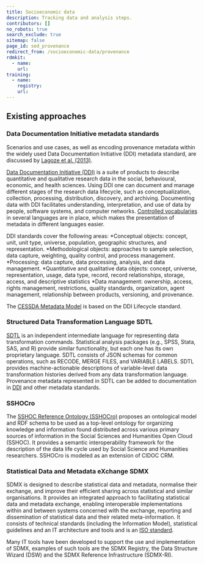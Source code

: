 ```yaml
---
title: Socioeconomic data
description: Tracking data and analysis steps.
contributors: []
no_robots: true
search_exclude: true
sitemap: false
page_id: sed_provenance
redirect_from: /socioeconomic-data/provenance
rdmkit:
  - name:
    url:
training:
  - name:
    registry:
    url:
---
```


## Existing approaches
### Data Documentation Initiative metadata standards
Scenarios and use cases, as well as encoding provenance metadata within the widely used Data Documentation Initiative (DDI) metadata standard, are discussed by [Lagoze et al. (2013)](https://doi.org/10.1007/978-3-319-03437-9_13).   

[Data Documentation Initiative (DDI)](https://ddialliance.org/products/overview-of-current-products) is a suite of products to describe quantitative and qualitative research data in the social, behavioural, economic, and health sciences. Using DDI one can document and manage different stages of the research data lifecycle, such as conceptualization, collection, processing, distribution, discovery, and archiving. Documenting data with DDI facilitates understanding, interpretation, and use of data by people, software systems, and computer networks. [Controlled vocabularies](https://ddialliance.org/controlled-vocabularies) in several languages are in place, which makes the presentation of metadata in different languages easier.

DDI standards cover the following areas:
*Conceptual objects: concept, unit, unit type, universe, population, geographic structures, and representation.
*Methodological objects: approaches to sample selection, data capture, weighting, quality control, and process management.
*Processing: data capture, data processing, analysis, and data management.
*Quantitative and qualitative data objects: concept, universe, representation, usage, data type, record, record relationships, storage, access, and descriptive statistics
*Data management: ownership, access, rights management, restrictions, quality standards, organization, agent management, relationship between products, versioning, and provenance.

The [CESSDA Metadata Model](https://zenodo.org/doi/10.5281/zenodo.4672413) is based on the DDI Lifecycle standard.

### Structured Data Transformation Language SDTL
[SDTL](https://ddialliance.org/products/sdtl/1.0) is an independent intermediate language for representing data transformation commands. Statistical analysis packages (e.g., SPSS, Stata, SAS, and R) provide similar functionality, but each one has its own proprietary language. SDTL consists of JSON schemas for common operations, such as RECODE, MERGE FILES, and VARIABLE LABELS. SDTL provides machine-actionable descriptions of variable-level data transformation histories derived from any data transformation language. Provenance metadata represented in SDTL can be added to documentation in [DDI](https://ddialliance.org/products/overview-of-current-products) and other metadata standards.

### SSHOCro
The [SSHOC Reference Ontology (SSHOCro)](https://www.sshopencloud.eu/sshocro) proposes an ontological model and RDF schema to be used as a top-level ontology for organizing knowledge and information found distributed across various primary sources of information in the Social Sciences and Humanities Open Cloud (SSHOC). It provides a semantic interoperability framework for the description of the data life cycle used by Social Science and Humanities researchers. SSHOCro is modeled as an extension of CIDOC CRM.

### Statistical Data and Metadata eXchange SDMX
SDMX is designed to describe statistical data and metadata, normalise their exchange, and improve their efficient sharing across statistical and similar organisations. It provides an integrated approach to facilitating statistical data and metadata exchange, enabling interoperable implementations within and between systems concerned with the exchange, reporting and dissemination of statistical data and their related meta-information.
It consists of technical standards (including the Information Model), statistical guidelines and an IT architecture and tools and is an [ISO standard](http://www.iso.org/iso/catalogue_detail.htm?csnumber=52500).

Many IT tools have been developed to support the use and implementation of SDMX, examples of such tools are the SDMX Registry, the Data Structure Wizard (DSW) and the SDMX Reference Infrastructure (SDMX-RI).

